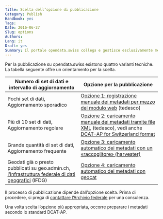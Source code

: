 ```yaml
---
Title: Scelta dell’opzione di pubblicazione
Category: Publish
Handbook: yes
Tags:
Date: 2016-06-27
Slug: options
Authors:
Lang: it
Draft: yes
Summary: Il portale opendata.swiss collega e gestisce esclusivamente metadati. Questo significa che i dati primari restano presso il fornitore, che conserva anche la responsabilità della loro divulgazione. Il portale è gestito dall’Archivio federale, che sostiene e coordina la pubblicazione dei dati.
---
```


Per la pubblicazione su opendata.swiss esistono quattro varianti tecniche. La tabella seguente offre un orientamento per la scelta.

| Numero di set di dati e intervallo di aggiornamento | Opzione per la pubblicazione |
|-----------------------------------------------------|------------------------------|
| Pochi set di dati, Aggiornamento sporadico | [Opzione 1: registrazione manuale dei metadati per mezzo del modulo web](/de/library/opendataswiss-userguide#metadaten-via-formular-xml-import-verwalten_1) (tedesco) |
| Più di 10 set di dati, Aggiornamento regolare | [Opzione 2: caricamento manuale dei metadati tramite file XML](/de/library/opendataswiss-userguide#metadaten-via-formular-xml-import-verwalten_1) (tedesco), vedi anche [DCAT-AP for Switzerland format](/it/library/ch-dcat-ap) |
| Grande quantità di set di dati, Aggiornamento frequente | [Opzione 3: caricamento automatico dei metadati con un «raccoglitore» (harvester)](/it/prepare/harvester) |
| Geodati già o presto pubblicati su geo.admin.ch, [l’Infrastruttura federale di dati geografici](http://www.geo.admin.ch/internet/geoportal/it/home/geoadmin/mission/bgdi.html) (IFDG) | [Opzione 4: caricamento automatico dei metadati con geocat](/it/publish/swiss.html#pubblicazione-tramite-geoadminch_1) |

Il processo di pubblicazione dipende dall’opzione scelta. Prima di procedere, si prega di [contattare l’Archivio federale](mailto:opendata@bar.admin.ch) per una consulenza.

Una volta scelta l’opzione più appropriata, occorre preparare i metadati secondo lo standard DCAT-AP.
